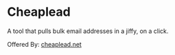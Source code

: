 # Cheaplead
A tool that pulls bulk email addresses in a jiffy, on a click.

Offered By: [cheaplead.net](https://www.cheaplead.net)
